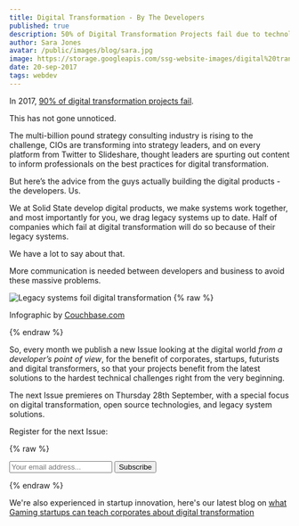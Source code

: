 ```yaml
---
title: Digital Transformation - By The Developers
published: true
description: 50% of Digital Transformation Projects fail due to technology barriers. Here's the advice from the developers actually building the systems you need.
author: Sara Jones
avatar: /public/images/blog/sara.jpg
image: https://storage.googleapis.com/ssg-website-images/digital%20transformation%20article/bridge%20to%20nowhere%20faded.jpg
date: 20-sep-2017
tags: webdev
---
```

In 2017, [90% of digital transformation projects fail](http://www.digitaljournal.com/tech-and-science/technology/9-out-of-10-digital-transformation-projects-will-fail/article/499314).

This has not gone unnoticed.

The multi-billion pound strategy consulting industry is rising to the challenge, CIOs are transforming into strategy leaders, and on every platform from Twitter to Slideshare, thought leaders are spurting out content to inform professionals on the best practices for digital transformation.

But here’s the advice from the guys actually building the digital products - the developers. Us.

We at Solid State develop digital products, we make systems work together, and most importantly for you, we drag legacy systems up to date. Half of companies which fail at digital transformation will do so because of their legacy systems.

We have a lot to say about that.

More communication is needed between developers and business to avoid these massive problems.


![Legacy systems foil digital transformation](https://storage.googleapis.com/ssg-website-images/digital%20transformation%20article/digital%20projects%20fail%20due%20to%20legacy%20systems)
{% raw %}
   <p class="text-center image-caption">
   Infographic by <a target="_blank" href="http://www.Couchbase.com">Couchbase.com</a>
   </p>
{% endraw %}

So, every month we publish a new Issue looking at the digital world *from a developer’s point of view*, for the benefit of corporates, startups, futurists and digital transformers, so that your projects benefit from the latest solutions to the hardest technical challenges right from the very beginning.

The next Issue premieres on Thursday 28th September, with a special focus on digital transformation, open source technologies, and legacy system solutions.

Register for the next Issue:


{% raw %}
<p>
  <div id="mc_embed_signup">
              <form action="//solidstategroup.us16.list-manage.com/subscribe/post?u=8b5e85fece1533582595426c6&amp;id=be8da7f2d9" method="post" id="mc-embedded-subscribe-form" name="mc-embedded-subscribe-form" class="validate" target="_blank" novalidate>
                  <div id="mc_embed_signup_scroll">
                      <div class="input-group">
                          <input placeholder="Your email address..." type="email" value="" name="EMAIL" class="form-control required email" id="mce-EMAIL">
                          <input onclick="ga('send', 'event', 'button', 'click', 'Newsletter Subscribe Footer');" type="submit" value="Subscribe" name="subscribe" id="mc-embedded-subscribe" class="btn btn-primary btn-cta">
                      </div>
                  </div>
              </form>
          </div>
          </p>
{% endraw %}

We're also experienced in startup innovation, here's our latest blog on [what Gaming startups can teach corporates about digital transformation](https://solidstategroup.com/2017/09/11/2017/What-The-Gaming-Industry-Can-Teach-Corporates-About-Strategy-Security-and-Digital-Transformation/)

